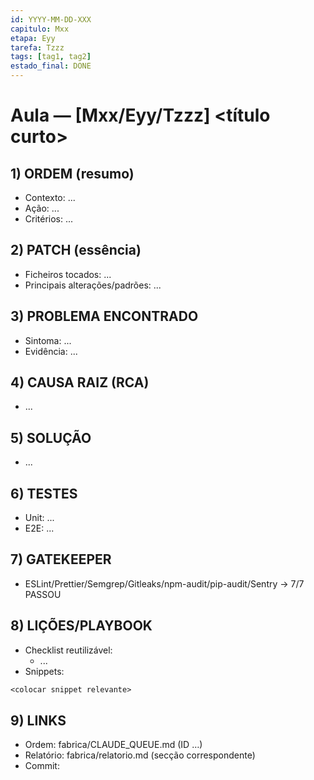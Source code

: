 ```yaml
---
id: YYYY-MM-DD-XXX
capitulo: Mxx
etapa: Eyy
tarefa: Tzzz
tags: [tag1, tag2]
estado_final: DONE
---
```


# Aula — [Mxx/Eyy/Tzzz] <título curto>

## 1) ORDEM (resumo)

- Contexto: ...
- Ação: ...
- Critérios: ...

## 2) PATCH (essência)

- Ficheiros tocados: ...
- Principais alterações/padrões: ...

## 3) PROBLEMA ENCONTRADO

- Sintoma: ...
- Evidência: ...

## 4) CAUSA RAIZ (RCA)

- ...

## 5) SOLUÇÃO

- ...

## 6) TESTES

- Unit: ...
- E2E: ...

## 7) GATEKEEPER

- ESLint/Prettier/Semgrep/Gitleaks/npm-audit/pip-audit/Sentry → 7/7 PASSOU

## 8) LIÇÕES/PLAYBOOK

- Checklist reutilizável:
  - ...
- Snippets:

```txt
<colocar snippet relevante>
```

## 9) LINKS

- Ordem: fabrica/CLAUDE_QUEUE.md (ID …)
- Relatório: fabrica/relatorio.md (secção correspondente)
- Commit:
